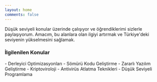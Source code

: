 ```yaml
---
layout: home
comments: false
---
```


Düşük seviyeli konular üzerinde çalışıyor ve öğrendiklerimi sizlerle paylaşıyorum. 
Amacım, bu alanlara olan ilgiyi artırmak ve Türkiye'deki seviyenin yükselmesini sağlamak.

<h3 class="page__title">İlgilenilen Konular</h3>
- Derleyici Optimizasyonları
- Sömürü Kodu Geliştirme
- Zararlı Yazılım Geliştirme
- Kriptoviroloji
- Antivirüs Atlatma Teknikleri
- Düşük Seviyeli Programlama
